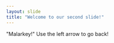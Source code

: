 ```yaml
---
layout: slide
title: "Welcome to our second slide!"
---
```

"Malarkey!"
Use the left arrow to go back!
